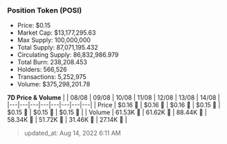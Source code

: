 
  ### Position Token (POSI)
  - Price: $0.15
  - Market Cap: $13,177,295.63
  - Max Supply: 100,000,000
  - Total Supply: 87,071,195.432
  - Circulating Supply: 86,832,986.979
  - Total Burn: 238,208.453
  - Holders: 566,526
  - Transactions: 5,252,975
  - Volume: $375,298,201.78

  **7D Price & Volume**
  | | 08&#x2F;08 | 09&#x2F;08 | 10&#x2F;08 | 11&#x2F;08 | 12&#x2F;08 | 13&#x2F;08 | 14&#x2F;08 |
  |---|---|---|---|---|---|---|---|
  | Price | $0.16 🚀 | $0.16 🔻 | $0.16 🚀 | $0.15 🔻 | $0.15 🔻 | $0.15 🚀 | $0.15 🔻 |
  | Volume | 61.53K 🔻 | 61.62K 🚀 | 88.44K 🚀 | 58.34K 🔻 | 51.72K 🔻 | 31.46K 🔻 | 27.14K 🔻 |

  > updated_at: Aug 14, 2022 6:11 AM
